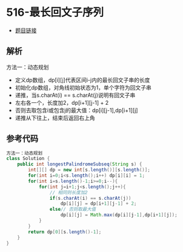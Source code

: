 # 516-最长回文子序列

- [题目链接](https://leetcode-cn.com/problems/longest-palindromic-subsequence/)

## 解析

方法一：动态规划
- 定义dp数组，dp[i][j]代表区间i-j内的最长回文子串的长度
- 初始化dp数组，对角线初始状态为1，单个字符为回文子串
- 递推，当s.charAt(i) == s.charAt(j)说明有回文子串
- 左右各一个，长度加2，dp[i+1][j-1] + 2
- 否则去取包含i或包含j的最大值：dp[i][j-1],dp[i+1][j]
- 递推从下往上，结束后返回右上角

## 参考代码
```Java
方法一：动态规划
class Solution {
    public int longestPalindromeSubseq(String s) {
        int[][] dp = new int[s.length()][s.length()];
        for(int i=0;i<s.length();i++) dp[i][i] = 1;
        for(int i=s.length()-1;i>=0;i--){
            for(int j=i+1;j<s.length();j++){
                // 相同则长度加2
                if(s.charAt(i) == s.charAt(j))
                    dp[i][j] = dp[i+1][j-1] + 2;
                else// 否则取最大值
                    dp[i][j] = Math.max(dp[i][j-1],dp[i+1][j]);
            }
        }
        return dp[0][s.length()-1];
    }
}
```

